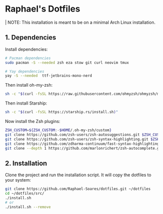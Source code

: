 
# Raphael's Dotfiles

| NOTE: This installation is meant to be on a minimal Arch Linux installation.

## 1. Dependencies

Install dependencies:

```bash
# Pacman dependencies
sudo pacman -S --needed zsh eza stow git curl neovim tmux 

# Yay dependencies
yay -S --needed  ttf-jetbrains-mono-nerd
```

Then install oh-my-zsh:

```bash
sh -c "$(curl -fsSL https://raw.githubusercontent.com/ohmyzsh/ohmyzsh/master/tools/install.sh)"
```

Then install Starship:

```bash
sh -c "$(curl -fsSL https://starship.rs/install.sh)"
```

Now install the Zsh plugins:

```bash
ZSH_CUSTOM=${ZSH_CUSTOM:-$HOME/.oh-my-zsh/custom}
git clone https://github.com/zsh-users/zsh-autosuggestions.git $ZSH_CUSTOM/plugins/zsh-autosuggestions
git clone https://github.com/zsh-users/zsh-syntax-highlighting.git $ZSH_CUSTOM/plugins/zsh-syntax-highlighting
git clone https://github.com/zdharma-continuum/fast-syntax-highlighting.git $ZSH_CUSTOM/plugins/fast-syntax-highlighting
git clone --depth 1 https://github.com/marlonrichert/zsh-autocomplete.git $ZSH_CUSTOM/plugins/zsh-autocomplete
```

## 2. Installation

Clone the project and run the installation script. It will copy the dotfiles to your system:

```bash
git clone https://github.com/Raphael-Soares/dotfiles.git ~/dotfiles
cd ~/dotfiles/src/
./install.sh
# or
./install.sh --remove
```
